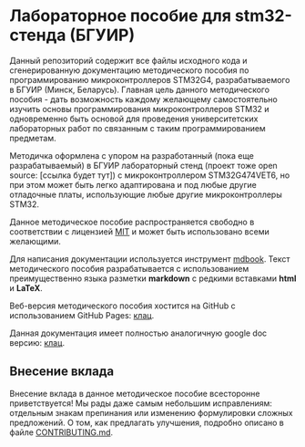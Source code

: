 # Лабораторное пособие для stm32-стенда (БГУИР)

Данный репозиторий содержит все файлы исходного кода и сгенерированную документацию методического пособия по программированию микроконтроллеров STM32G4, разрабатываемого в БГУИР (Минск, Беларусь). Главная цель данного методического пособия - дать возможность каждому желающему самостоятельно изучить основы программирования микроконтроллеров STM32 и одновременно быть основой для проведения университетских лабораторных работ по связанным с таким программированием предметам. 

Методичка оформлена с упором на разработанный (пока еще разрабатываемый) в БГУИР лабораторный стенд (проект тоже open source: [ссылка будет тут]) с микроконтроллером STM32G474VET6, но при этом может быть легко адаптирована и под любые другие отладочные платы, использующие любые другие микроконтроллеры STM32.

Данное методическое пособие распространяется свободно в соответствии с лицензией [MIT](LICENSE) и может быть использовано всеми желающими.

Для написания документации используется инструмент [mdbook](https://github.com/rust-lang/mdBook). Текст методического пособия разрабатывается с использованием преимущественно языка разметки **markdown** с редкими вставками **html** и **LaTeX**.

Веб-версия методического пособия хостится на GitHub с использованием GitHub Pages: [клац](https://trimple.github.io/stm32-stand-manual/).

Данная документация имеет полностью аналогичную google doc версию: [клац](https://docs.google.com/document/d/16ZLn94QkGjEROh_aVhy7HCROGMXPpwyNA-5Vw0vRHU8/edit?usp=sharing).

## Внесение вклада

Внесение вклада в данное методическое пособие всесторонне приветствуется! Мы рады даже самым небольшим исправлениям: отдельным знакам препинания или изменению формулировки сложных предложений. О том, как предлагать улучшения, подробно описано в файле [CONTRIBUTING.md](/CONTRIBUTING.md).
